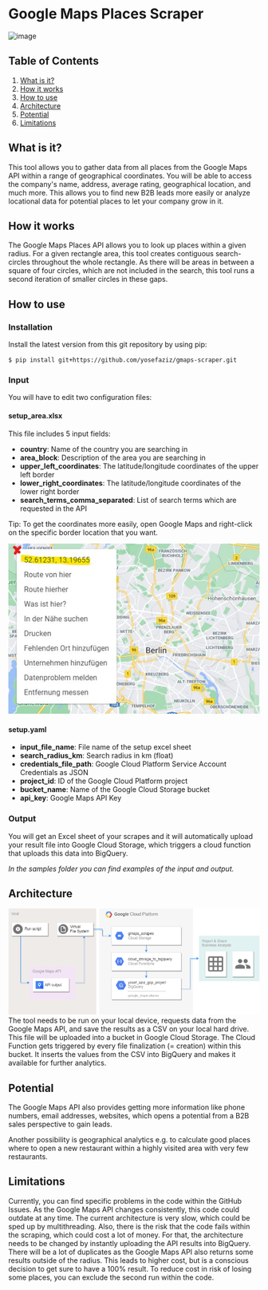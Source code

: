 # Google Maps Places Scraper
![image](./images/AnimationScraper.gif)
## Table of Contents
1. [What is it?](#what-is-it?)
2. [How it works](#how-it-works)
3. [How to use](#how-to-use)
4. [Architecture](#architecture)
5. [Potential](#potential)
6. [Limitations](#limitations)


## What is it?
This tool allows you to gather data from all places from the Google Maps API within a range of geographical coordinates. You will be able to access the company's name, address, average rating, geographical location, and much more. This allows you to find new B2B leads more easily or analyze locational data for potential places to let your company grow in it.

## How it works
The Google Maps Places API allows you to look up places within a given radius. For a given rectangle area, this tool creates contiguous search-circles throughout the whole rectangle. As there will be areas in between a square of four circles, which are not included in the search, this tool runs a second iteration of smaller circles in these gaps.

## How to use
### Installation
Install the latest version from this git repository by using pip:
```
$ pip install git+https://github.com/yosefaziz/gmaps-scraper.git
```
### Input
You will have to edit two configuration files:
#### setup_area.xlsx
This file includes 5 input fields:
- **country**: Name of the country you are searching in
- **area_block**: Description of the area you are searching in
- **upper_left_coordinates**: The latitude/longitude coordinates of the upper left border
- **lower_right_coordinates**: The latitude/longitude coordinates of the lower right border
- **search_terms_comma_separated**: List of search terms which are requested in the API

Tip: To get the coordinates more easily, open Google Maps and right-click on the specific border location that you want. 

![image](./images/google_maps_get_coordinates.jpg)

#### setup.yaml
- **input_file_name**: File name of the setup excel sheet
- **search_radius_km**: Search radius in km (float)
- **credentials_file_path**: Google Cloud Platform Service Account Credentials as JSON 
- **project_id**: ID of the Google Cloud Platform project
- **bucket_name**: Name of the Google Cloud Storage bucket
- **api_key**: Google Maps API Key

### Output
You will get an Excel sheet of your scrapes and it will automatically upload your result file into Google Cloud Storage, which triggers a cloud function that uploads this data into BigQuery.

*In the samples folder you can find examples of the input and output.*

## Architecture
![image](./images/architecture.png)
The tool needs to be run on your local device, requests data from the Google Maps API, and save the results as a CSV on your local hard drive. This file will be uploaded into a bucket in Google Cloud Storage. The Cloud Function gets triggered by every file finalization (= creation) within this bucket. It inserts the values from the CSV into BigQuery and makes it available for further analytics.

## Potential
The Google Maps API also provides getting more information like phone numbers, email addresses, websites, which opens a potential from a B2B sales perspective to gain leads.

Another possibility is geographical analytics e.g. to calculate good places where to open a new restaurant within a highly visited area with very few restaurants.

## Limitations
Currently, you can find specific problems in the code within the GitHub Issues. As the Google Maps API changes consistently, this code could outdate at any time. 
The current architecture is very slow, which could be sped up by multithreading. Also, there is the risk that the code fails within the scraping, which could cost a lot of money. For that, the architecture needs to be changed by instantly uploading the API results into BigQuery. 
There will be a lot of duplicates as the Google Maps API also returns some results outside of the radius. This leads to higher cost, but is a conscious decision to get sure to have a 100% result. To reduce cost in risk of losing some places, you can exclude the second run within the code.
